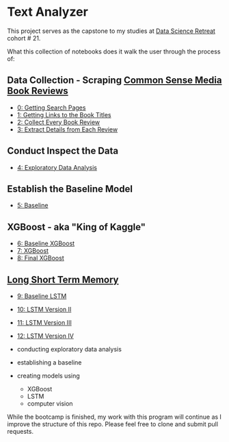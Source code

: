 # Text Analyzer

This project serves as the capstone to my studies at [Data Science Retreat](https://www.datascienceretreat.com/) cohort # 21.

What this collection of notebooks does it walk the user through the process of: 

## Data Collection - Scraping [Common Sense Media Book Reviews](https://www.commonsensemedia.org/book-reviews)
* [0: Getting Search Pages](https://github.com/educatorsRlearners/book-maturity/blob/master/00_get_search_pages.ipynb)
* [1: Getting Links to the Book Titles](https://github.com/educatorsRlearners/book-maturity/blob/master/01_get_title_links.ipynb)
* [2: Collect Every Book Review](https://github.com/educatorsRlearners/book-maturity/blob/master/02_get_book_reviews.ipynb)
* [3: Extract Details from Each Review](https://github.com/educatorsRlearners/book-maturity/blob/master/03_get_book_details.ipynb)

## Conduct Inspect the Data
* [4: Exploratory Data Analysis](https://github.com/educatorsRlearners/book-maturity/blob/master/04_Split_Data_EDA.ipynb)

## Establish the Baseline Model
* [5: Baseline](https://github.com/educatorsRlearners/book-maturity/blob/master/05_baseline.ipynb)

## XGBoost - aka "King of Kaggle"
* [6: Baseline XGBoost](https://github.com/educatorsRlearners/book-maturity/blob/master/06_baseline_xgboost.ipynb)
* [7: XGBoost](https://github.com/educatorsRlearners/book-maturity/blob/master/07_xgboost.ipynb)
* [8: Final XGBoost](https://github.com/educatorsRlearners/book-maturity/blob/master/08_xgboost_concat.ipynb)

## [Long Short Term Memory](https://colah.github.io/posts/2015-08-Understanding-LSTMs/)
* [9: Baseline LSTM](https://github.com/educatorsRlearners/book-maturity/blob/master/09_baseline_lstm.ipynb)
* [10: LSTM Version II](https://github.com/educatorsRlearners/book-maturity/blob/master/10_lstm_title.ipynb)
* [11: LSTM Version III](https://github.com/educatorsRlearners/book-maturity/blob/master/11_lstm_plot.ipynb)
* [12: LSTM Version IV](https://github.com/educatorsRlearners/book-maturity/blob/master/12_lstm_csm_review.ipynb)





* conducting exploratory data analysis
* establishing a baseline
* creating models using 
     * XGBoost
     * LSTM
     * computer vision
     
While the bootcamp is finished, my work with this program will continue as I improve the structure of this repo. Please feel free to clone and submit pull requests. 

